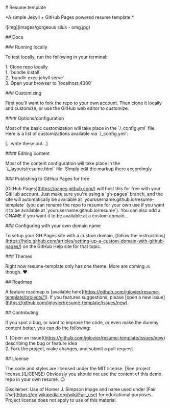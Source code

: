 \# Resume template

\*A simple Jekyll + GitHub Pages powered resume template.\*

!\[img\](images/gorgeous silus - omg.jpg)

\## Docs

\### Running locally

To test locally, run the following in your terminal:

1\. Clone repo locally  
1\. \`bundle install\`  
2\. \`bundle exec jekyll serve\`  
3\. Open your browser to \`localhost:4000\`

\### Customizing

First you'll want to fork the repo to your own account. Then clone it locally and customize, or use the GitHub web editor to customize.

\#### Options/configuration

Most of the basic customization will take place in the \`/\_config.yml\` file. Here is a list of customizations available via \`/\_config.yml\`:

\[...write these out...\]

\#### Editing content

Most of the content configuration will take place in the \`/\_layouts/resume.html\` file. Simply edit the markup there accordingly

\### Publishing to GitHub Pages for free

\[GitHub Pages\](https://pages.github.com/) will host this for free with your GitHub account. Just make sure you're using a \`gh-pages\` branch, and the site will automatically be available at \`yourusername.github.io/resume-template\` (you can rename the repo to resume for your own use if you want it to be available at \`yourusername.github.io/resume\`). You can also add a CNAME if you want it to be available at a custom domain...

\### Configuring with your own domain name

To setup your GH Pages site with a custom domain, \[follow the instructions\](https://help.github.com/articles/setting-up-a-custom-domain-with-github-pages/) on the GitHub Help site for that topic.

\### Themes

Right now resume-template only has one theme. More are coming :soon: though. :heart:

\## Roadmap

A feature roadmap is \[available here\](https://github.com/jglovier/resume-template/projects/1). If you features suggestions, please \[open a new issue\](https://github.com/jglovier/resume-template/issues/new).

\## Contributing

If you spot a bug, or want to improve the code, or even make the dummy content better, you can do the following:

1\. \[Open an issue\](https://github.com/jglovier/resume-template/issues/new) describing the bug or feature idea  
2\. Fork the project, make changes, and submit a pull request

\## License

The code and styles are licensed under the MIT license. \[See project license.\](LICENSE) Obviously you should not use the content of this demo repo in your own resume. :wink:

Disclaimer: Use of Homer J. Simpson image and name used under \[Fair Use\](https://en.wikipedia.org/wiki/Fair_use) for educational purposes. Project license does not apply to use of this material.
